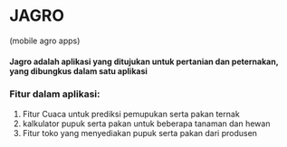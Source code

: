 # JAGRO 
(mobile agro apps)
#### Jagro adalah aplikasi yang ditujukan untuk pertanian dan peternakan, yang dibungkus dalam satu aplikasi

### Fitur dalam aplikasi:
1. Fitur Cuaca untuk prediksi pemupukan serta pakan ternak
2. kalkulator pupuk serta pakan untuk beberapa tanaman dan hewan
3. Fitur toko yang menyediakan pupuk serta pakan dari produsen

 
